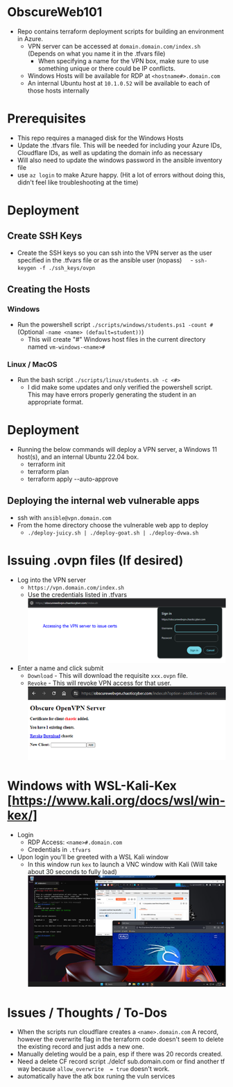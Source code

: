 # ObscureWeb101
- Repo contains terraform deployment scripts for building an environment in Azure.
	- VPN server can be accessed at `domain.domain.com/index.sh` (Depends on what you name it in the .tfvars file)
		- When specifying a name for the VPN box, make sure to use something unique or there could be IP conflicts.
	- Windows Hosts will be available for RDP at `<hostname#>.domain.com`
	- An internal Ubuntu host at `10.1.0.52` will be available to each of those hosts internally
# Prerequisites
- This repo requires a managed disk for the Windows Hosts
- Update the .tfvars file. This will be needed for including your Azure IDs, Cloudflare IDs, as well as updating the domain info as necessary
- Will also need to update the windows password in the ansible inventory file
- use `az login` to make Azure happy. (Hit a lot of errors without doing this, didn't feel like troubleshooting at the time)
# Deployment
## Create SSH Keys
- Create the SSH keys so you can ssh into the VPN server as the user specified in the .tfvars file or as the ansible user (nopass)
    - `ssh-keygen -f ./ssh_keys/ovpn`
## Creating the Hosts
### Windows
- Run the powershell script `./scripts/windows/students.ps1 -count #` (Optional `-name <name> (default=student))`)
	- This will create "#" Windows host files in the current directory named `vm-windows-<name>#`
### Linux / MacOS
- Run the bash script `./scripts/linux/students.sh -c <#>`
	- I did make some updates and only verified the powershell script. This may have errors properly generating the student in an appropriate format.
# Deployment
- Running the below commands will deploy a VPN server, a Windows 11 host(s), and an internal Ubuntu 22.04 box.
	- terraform init
	- terraform plan
	- terraform apply --auto-approve
## Deploying the internal web vulnerable apps
- ssh with `ansible@vpn.domain.com`
- From the home directory choose the vulnerable web app to deploy
	- `./deploy-juicy.sh | ./deploy-goat.sh | ./deploy-dvwa.sh`
# Issuing .ovpn files (If desired)
- Log into the VPN server
	- `https://vpn.domain.com/index.sh`
	- Use the credentials listed in .tfvars
![Basic Auth for VPN Login](images/vpnserveraccess.png)
- Enter a name and click submit
	- `Download` - This will download the requisite `xxx.ovpn` file.
	- `Revoke` - This will revoke VPN access for that user.
![VPN Issue Interface](images/vpnclientdownload.png)
# Windows with WSL-Kali-Kex [https://www.kali.org/docs/wsl/win-kex/]
- Login
	- RDP Access: `<name>#.domain.com`
	- Credentials in `.tfvars`
- Upon login you'll be greeted with a WSL Kali window
	- In this window run `kex` to launch a VNC window with Kali (Will take about 30 seconds to fully load)
![Student User Interface](images/studentwithkali.png)
# Issues / Thoughts / To-Dos
- When the scripts run cloudflare creates a `<name>.domain.com` A record, however the overwrite flag in the terraform code doesn't seem to delete the existing record and just adds a new one.
- Manually deleting would be a pain, esp if there was 20 records created.
- Need a delete CF record script ./delcf sub.domain.com or find another tf way because `allow_overwrite  = true` doesn't work.
- automatically have the atk box runing the vuln services
